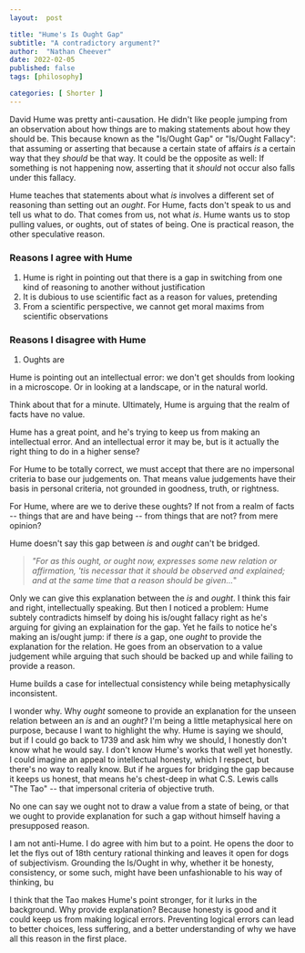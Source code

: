 ```yaml
---
layout:  post

title: "Hume's Is Ought Gap"
subtitle: "A contradictory argument?"
author:  "Nathan Cheever"
date: 2022-02-05
published: false
tags: [philosophy]

categories: [ Shorter ]
---
```


David Hume was pretty anti-causation. He didn't like people jumping from an observation about how things are to making statements about how they should be.
This because known as the "Is/Ought Gap" or "Is/Ought Fallacy": that assuming or asserting that because a certain state of affairs _is_ a certain way that they _should_ be that way. It could be the opposite as well: If something is not happening now, asserting that it _should_ not occur also falls under this fallacy.

Hume teaches that statements about what _is_ involves a different set of reasoning than setting out an _ought_. For Hume, facts don't speak to us and tell us what to do. That comes from us, not what _is_.  Hume wants us to stop pulling values, or oughts, out of states of being. One is practical reason, the other speculative reason.

### Reasons I agree with Hume
1. Hume is right in pointing out that there is a gap in switching from one kind of reasoning to another without justification
2. It is dubious to use scientific fact as a reason for values, pretending 
3. From a scientific perspective, we cannot get moral maxims from scientific observations

### Reasons I disagree with Hume
1. Oughts are 

Hume is pointing out an intellectual error: we don't get shoulds from looking in a microscope. Or in looking at a landscape, or in the natural world. 

Think about that for a minute. Ultimately, Hume is arguing that the realm of facts have no value. 

Hume has a great point, and he's trying to keep us from making an intellectual error. And an intellectual error it may be, but is it actually the right thing to do in a higher sense?

For Hume to be totally correct, we must accept that there are no impersonal criteria to base our judgements on. That means value judgements have their basis in personal criteria, not grounded in goodness, truth, or rightness.

For Hume, where are we to derive these oughts? If not from a realm of facts -- things that are and have being -- from things that are not? from mere opinion?

Hume doesn't say this gap between _is_ and _ought_ can't be bridged. 
> _"For as this ought, or ought now, expresses some new relation or affirmation, 'tis necessar that it should be observed and explained; and at the same time that a reason should be given..._"

Only we can give this explanation between the _is_ and _ought_. I think this fair and right, intellectually speaking. But then I noticed a problem: Hume subtely contradicts himself by doing his is/ought fallacy right as he's arguing for giving an explaination for the gap. Yet he fails to notice he's making an is/ought jump: if there _is_ a gap, one _ought_ to provide the explanation for the relation. He goes from an observation to a value judgement while arguing that such should be backed up and while failing to provide a reason.

Hume builds a case for intellectual consistency while being metaphysically inconsistent.

I wonder why. Why _ought_ someone to provide an explanation for the unseen relation between an _is_ and an _ought_? I'm being a little metaphysical here on purpose, because I want to highlight the why.
 Hume is saying we should, but if I could go back to 1739 and ask him why we should, I honestly don't know what he would say. I don't know Hume's works that well yet honestly. I could imagine an appeal to intellectual honesty, which I respect, but there's no way to really know. But if he argues for bridging the gap because it keeps us honest, that means he's chest-deep in what C.S. Lewis calls "The Tao" -- that impersonal criteria of objective truth. 

No one can say we ought not to draw a value from a state of being, or that we ought to provide explanation for such a gap without himself having a presupposed reason. 

I am not anti-Hume. I do agree with him but to a point. He opens the door to let the flys out of 18th century rational thinking and leaves it open for dogs of subjectivism. Grounding the Is/Ought in why, whether it be honesty, consistency, or some such, might have been unfashionable to his way of thinking, bu

I think that the Tao makes Hume's point stronger, for it lurks in the background. Why provide explanation? Because honesty is good and it could keep us from making logical errors. Preventing logical errors can lead to better choices, less suffering, and a better understanding of why we have all this reason in the first place.
